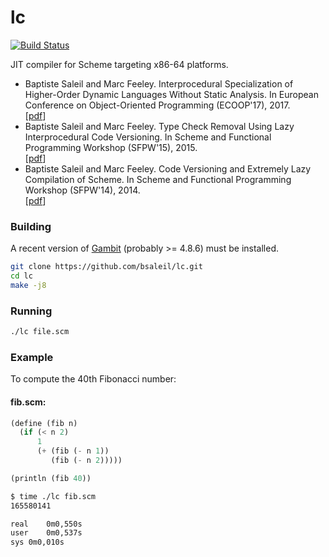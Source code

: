 # lc

[![Build Status](https://travis-ci.com/bsaleil/lc.svg?token=8gcbGkkhvfNySyut3swg&branch=master)](https://travis-ci.com/bsaleil/lc)

JIT compiler for Scheme targeting x86-64 platforms.

* Baptiste Saleil and Marc Feeley. Interprocedural Specialization of Higher-Order Dynamic Languages Without Static Analysis. In European Conference on Object-Oriented Programming (ECOOP'17), 2017.
<br/>[[pdf](http://drops.dagstuhl.de/opus/volltexte/2017/7271/pdf/LIPIcs-ECOOP-2017-23.pdf)]
* Baptiste Saleil and Marc Feeley. Type Check Removal Using Lazy Interprocedural Code Versioning. In Scheme and Functional Programming Workshop (SFPW'15), 2015. <br/>[[pdf](http://www.schemeworkshop.org/2015/sfpw4-2015-saleil-feeley.pdf)]
* Baptiste Saleil and Marc Feeley. Code Versioning and Extremely Lazy Compilation of Scheme. In Scheme and Functional Programming Workshop (SFPW'14), 2014. <br/>[[pdf](http://www.schemeworkshop.org/2014/papers/Saleil2014.pdf)]

### Building

A recent version of [Gambit](http://gambitscheme.org/) (probably >= 4.8.6) must be installed.

```bash
git clone https://github.com/bsaleil/lc.git
cd lc
make -j8
```

### Running

```bash
./lc file.scm
```

### Example

To compute the 40th Fibonacci number:

#### fib.scm:
```scheme
(define (fib n)
  (if (< n 2)
      1
      (+ (fib (- n 1))
         (fib (- n 2)))))

(println (fib 40))
```

```bash
$ time ./lc fib.scm
165580141

real	0m0,550s
user	0m0,537s
sys	0m0,010s

```
